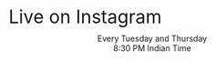 <script src="https://momentjs.com/downloads/moment.js"></script>
<script src="https://momentjs.com/downloads/moment-timezone-with-data.js"></script>

<script>

function get_nextlivedate(localtime, livetimestr, liveduration_in_minutes) {
  var todaylivedate = moment.tz(moment().format('YYYY-MM-DD') + ' ' + livetimestr, "Europe/Berlin");
  var nextlivedate = null;
  var todayweekday = localtime.isoWeekday();
  var localtimebuffer = localtime.add(-liveduration_in_minutes, 'm').format('HH:mm');
  var isbeforelifedatetime = localtimebuffer < livetimestr;
  if (todayweekday % 7 == 0) { // sunday
    nextlivedate = todaylivedate.add(2, 'd');
  }
  if (todayweekday == 1) { // monday
    nextlivedate = todaylivedate.add(1, 'd');
  }
  if (todayweekday == 2) { // tuesday
    if (isbeforelifedatetime) {
      nextlivedate = todaylivedate;
    }
    else {
      nextlivedate = todaylivedate.add(2, 'd'); // coming thursday
    }
  }
  if (todayweekday == 3) { // wednesday
    nextlivedate = todaylivedate.add(1, 'd');
  }
  if (todayweekday == 4) { // thursday
    if (isbeforelifedatetime) {
      nextlivedate = todaylivedate;
    }
    else {
      nextlivedate = todaylivedate.add(5, 'd'); // coming tuesday
    }
  }
  if (todayweekday == 5) { // friday
    nextlivedate = todaylivedate.add(4, 'd');
  }
  if (todayweekday == 6) { // saturday
    nextlivedate = todaylivedate.add(3, 'd');
  }
  return nextlivedate;
}

function countdown(servertime) {
  var servertime = moment(servertime);
  var offset = servertime - moment();

  var livetimestr = '17:00'; // CEST/Germany/Berlin time
  var liveduration_in_minutes = 15;

  //document.getElementById("servertime").innerHTML = servertime;
  //document.getElementById("localtime").innerHTML = moment();
  //document.getElementById("offset").innerHTML = " (" + offset + "ms)";

  var liveinelem = document.getElementById("livein");
  var nextlivedateelem = document.getElementById("nextlivedate");

  var localtime = moment().add(offset, 'ms');
  var nextlivedate = get_nextlivedate(localtime, livetimestr, liveduration_in_minutes);

  var x = setInterval(function() {
    var localtime = moment().add(offset, 'ms');
    var distance_in_seconds = (nextlivedate - localtime) / 1000;

    // if next live date is in past, count down to next day live date
    if (distance_in_seconds / 60 < -liveduration_in_minutes) {
      nextlivedate = get_nextlivedate(localtime, livetimestr, liveduration_in_minutes);
      distance_in_seconds = (nextlivedate - localtime) / 1000;
    }
    var localtimezoneabbr = moment.tz(moment.tz.guess()).format('z');
    nextlivedateelem.innerHTML = nextlivedate.local().format('ddd D MMM HH:mm ') + localtimezoneabbr;

    var totalminutes = Math.floor(distance_in_seconds / 60);
    var totalhours = Math.floor(distance_in_seconds / 60 / 60);

    // live in more than 24 hours: Live in x days
    if (totalhours >= 24) {
      var totaldays = (nextlivedate.isoWeekday() - localtime.isoWeekday() + 7) % 7;
      var s = 'Live in ' + totaldays + ' day';
      s += (totaldays > 1) ? 's' : '';
      if (totaldays == 1) {
        s = 'Live tomorrow';
      }
      liveinelem.innerHTML = s;
    }
    // live in next 24 hours: Live in hh:mm:ss
    else if (totalminutes >= 0) {
      var totalseconds = Math.floor(distance_in_seconds);
      minutesstring = ("0" + (totalminutes % 60)).slice(-2);
      secondsstring = ("0" + (totalseconds % 60)).slice(-2);
      var s = 'Live in ';
      s += (totalhours > 0) ? (totalhours + ':') : '';
      s += (totalhours > 0) ? minutesstring : (totalminutes % 60);
      s += ':' + secondsstring;
      liveinelem.innerHTML = s;
    }
    // live now (for x minutes): Live now
    else if (totalminutes >= -liveduration_in_minutes) {
      liveinelem.innerHTML = 'Live now';
    }
    // live ended (after x min): Live ended
    else if (totalminutes < -liveduration_in_minutes) {
      liveinelem.innerHTML = 'Live ended';
    }
  }, 1000);
}

var request = new XMLHttpRequest();
request.onreadystatechange = function() {
  if (request.readyState === XMLHttpRequest.DONE) {
    var servertime = request.getResponseHeader("Date");
    countdown(servertime);
  }
};
request.open("HEAD", document.location, true);
request.send(null);
</script>

<div class="w3-card w3-padding-24 paddingbottom32" id="livesession">
  <div class="w3-xxlarge" style="font-size:32px!important">Live on Instagram</div>
  <div class="w3-large" style="margin-top:10px"><center><div style="margin:7px 0">Every Tuesday and Thursday<br> 8:30 PM Indian Time</div>
  <a class="btn btn-lg btn-success" style="text-decoration:none;" href="https://www.instagram.com/healeranitakeshaw/">
  <i class="fa fa-instagram fa-2x" style="vertical-align:middle;padding-bottom:6px"></i><span id="livein" style="font-size:22px;margin-right:6px;"></span></a><br>
  <div id="nextlivedate" style="font-size:17px"></div>
  <div style="" id="servertime"></div>
  <div style="" id="localtime"></div>
  <div style="" id="offset"></div>
<!--  <br>
<blockquote class="instagram-media" data-instgrm-permalink="https://www.instagram.com/p/CAA7DQ-jEgj/?utm_source=ig_web_copy_link" data-instgrm-version="12" style=" background:#FFF; border:0; border-radius:3px; box-shadow:0 0 1px 0 rgba(0,0,0,0.5),0 1px 10px 0 rgba(0,0,0,0.15); margin: 1px; max-width:540px; min-width:326px; padding:0; width:99.375%; width:-webkit-calc(100% - 2px); width:calc(100% - 2px);"><div style="padding:16px;"> <a href="https://www.instagram.com/p/CAA7DQ-jEgj/?utm_source=ig_web_copy_link" style=" background:#FFFFFF; line-height:0; padding:0 0; text-align:center; text-decoration:none; width:100%;" target="_blank"> <div style=" display: flex; flex-direction: row; align-items: center;"> <div style="background-color: #F4F4F4; border-radius: 50%; flex-grow: 0; height: 40px; margin-right: 14px; width: 40px;"></div> <div style="display: flex; flex-direction: column; flex-grow: 1; justify-content: center;"> <div style=" background-color: #F4F4F4; border-radius: 4px; flex-grow: 0; height: 14px; margin-bottom: 6px; width: 100px;"></div> <div style=" background-color: #F4F4F4; border-radius: 4px; flex-grow: 0; height: 14px; width: 60px;"></div></div></div><div style="padding: 19% 0;"></div> <div style="display:block; height:50px; margin:0 auto 12px; width:50px;"><svg width="50px" height="50px" viewBox="0 0 60 60" version="1.1" xmlns="https://www.w3.org/2000/svg" xmlns:xlink="https://www.w3.org/1999/xlink"><g stroke="none" stroke-width="1" fill="none" fill-rule="evenodd"><g transform="translate(-511.000000, -20.000000)" fill="#000000"><g><path d="M556.869,30.41 C554.814,30.41 553.148,32.076 553.148,34.131 C553.148,36.186 554.814,37.852 556.869,37.852 C558.924,37.852 560.59,36.186 560.59,34.131 C560.59,32.076 558.924,30.41 556.869,30.41 M541,60.657 C535.114,60.657 530.342,55.887 530.342,50 C530.342,44.114 535.114,39.342 541,39.342 C546.887,39.342 551.658,44.114 551.658,50 C551.658,55.887 546.887,60.657 541,60.657 M541,33.886 C532.1,33.886 524.886,41.1 524.886,50 C524.886,58.899 532.1,66.113 541,66.113 C549.9,66.113 557.115,58.899 557.115,50 C557.115,41.1 549.9,33.886 541,33.886 M565.378,62.101 C565.244,65.022 564.756,66.606 564.346,67.663 C563.803,69.06 563.154,70.057 562.106,71.106 C561.058,72.155 560.06,72.803 558.662,73.347 C557.607,73.757 556.021,74.244 553.102,74.378 C549.944,74.521 548.997,74.552 541,74.552 C533.003,74.552 532.056,74.521 528.898,74.378 C525.979,74.244 524.393,73.757 523.338,73.347 C521.94,72.803 520.942,72.155 519.894,71.106 C518.846,70.057 518.197,69.06 517.654,67.663 C517.244,66.606 516.755,65.022 516.623,62.101 C516.479,58.943 516.448,57.996 516.448,50 C516.448,42.003 516.479,41.056 516.623,37.899 C516.755,34.978 517.244,33.391 517.654,32.338 C518.197,30.938 518.846,29.942 519.894,28.894 C520.942,27.846 521.94,27.196 523.338,26.654 C524.393,26.244 525.979,25.756 528.898,25.623 C532.057,25.479 533.004,25.448 541,25.448 C548.997,25.448 549.943,25.479 553.102,25.623 C556.021,25.756 557.607,26.244 558.662,26.654 C560.06,27.196 561.058,27.846 562.106,28.894 C563.154,29.942 563.803,30.938 564.346,32.338 C564.756,33.391 565.244,34.978 565.378,37.899 C565.522,41.056 565.552,42.003 565.552,50 C565.552,57.996 565.522,58.943 565.378,62.101 M570.82,37.631 C570.674,34.438 570.167,32.258 569.425,30.349 C568.659,28.377 567.633,26.702 565.965,25.035 C564.297,23.368 562.623,22.342 560.652,21.575 C558.743,20.834 556.562,20.326 553.369,20.18 C550.169,20.033 549.148,20 541,20 C532.853,20 531.831,20.033 528.631,20.18 C525.438,20.326 523.257,20.834 521.349,21.575 C519.376,22.342 517.703,23.368 516.035,25.035 C514.368,26.702 513.342,28.377 512.574,30.349 C511.834,32.258 511.326,34.438 511.181,37.631 C511.035,40.831 511,41.851 511,50 C511,58.147 511.035,59.17 511.181,62.369 C511.326,65.562 511.834,67.743 512.574,69.651 C513.342,71.625 514.368,73.296 516.035,74.965 C517.703,76.634 519.376,77.658 521.349,78.425 C523.257,79.167 525.438,79.673 528.631,79.82 C531.831,79.965 532.853,80.001 541,80.001 C549.148,80.001 550.169,79.965 553.369,79.82 C556.562,79.673 558.743,79.167 560.652,78.425 C562.623,77.658 564.297,76.634 565.965,74.965 C567.633,73.296 568.659,71.625 569.425,69.651 C570.167,67.743 570.674,65.562 570.82,62.369 C570.966,59.17 571,58.147 571,50 C571,41.851 570.966,40.831 570.82,37.631"></path></g></g></g></svg></div><div style="padding-top: 8px;"> <div style=" color:#3897f0; font-family:Arial,sans-serif; font-size:14px; font-style:normal; font-weight:550; line-height:18px;"> View this post on Instagram</div></div><div style="padding: 12.5% 0;"></div> <div style="display: flex; flex-direction: row; margin-bottom: 14px; align-items: center;"><div> <div style="background-color: #F4F4F4; border-radius: 50%; height: 12.5px; width: 12.5px; transform: translateX(0px) translateY(7px);"></div> <div style="background-color: #F4F4F4; height: 12.5px; transform: rotate(-45deg) translateX(3px) translateY(1px); width: 12.5px; flex-grow: 0; margin-right: 14px; margin-left: 2px;"></div> <div style="background-color: #F4F4F4; border-radius: 50%; height: 12.5px; width: 12.5px; transform: translateX(9px) translateY(-18px);"></div></div><div style="margin-left: 8px;"> <div style=" background-color: #F4F4F4; border-radius: 50%; flex-grow: 0; height: 20px; width: 20px;"></div> <div style=" width: 0; height: 0; border-top: 2px solid transparent; border-left: 6px solid #f4f4f4; border-bottom: 2px solid transparent; transform: translateX(16px) translateY(-4px) rotate(30deg)"></div></div><div style="margin-left: auto;"> <div style=" width: 0px; border-top: 8px solid #F4F4F4; border-right: 8px solid transparent; transform: translateY(16px);"></div> <div style=" background-color: #F4F4F4; flex-grow: 0; height: 12px; width: 16px; transform: translateY(-4px);"></div> <div style=" width: 0; height: 0; border-top: 8px solid #F4F4F4; border-left: 8px solid transparent; transform: translateY(-4px) translateX(8px);"></div></div></div> <div style="display: flex; flex-direction: column; flex-grow: 1; justify-content: center; margin-bottom: 24px;"> <div style=" background-color: #F4F4F4; border-radius: 4px; flex-grow: 0; height: 14px; margin-bottom: 6px; width: 224px;"></div> <div style=" background-color: #F4F4F4; border-radius: 4px; flex-grow: 0; height: 14px; width: 144px;"></div></div></a><p style=" color:#c9c8cd; font-family:Arial,sans-serif; font-size:14px; line-height:17px; margin-bottom:0; margin-top:8px; overflow:hidden; padding:8px 0 7px; text-align:center; text-overflow:ellipsis; white-space:nowrap;"><a href="https://www.instagram.com/p/CAA7DQ-jEgj/?utm_source=ig_web_copy_link" style=" color:#c9c8cd; font-family:Arial,sans-serif; font-size:14px; font-style:normal; font-weight:normal; line-height:17px; text-decoration:none;" target="_blank">A post shared by Anita Keshaw (@healeranitakeshaw)</a> on <time style=" font-family:Arial,sans-serif; font-size:14px; line-height:17px;" datetime="2020-04-28T12:30:18+00:00">Apr 28, 2020 at 5:30am PDT</time></p></div></blockquote> <script async src="//www.instagram.com/embed.js"></script>
//-->
</center>
  </div>
</div>
